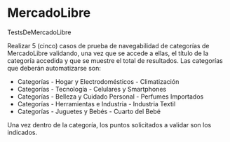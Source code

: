 # MercadoLibre
TestsDeMercadoLibre

Realizar 5 (cinco) casos de prueba de navegabilidad de categorías de MercadoLibre
validando, una vez que se accede a ellas, el título de la categoría accedida y que se
muestre el total de resultados. Las categorías que deberán automatizarse son:
* Categorías - Hogar y Electrodomésticos - Climatización
* Categorías - Tecnología - Celulares y Smartphones
* Categorías - Belleza y Cuidado Personal - Perfumes Importados
* Categorías - Herramientas e Industria - Industria Textil
* Categorías - Juguetes y Bebés - Cuarto del Bebé

Una vez dentro de la categoría, los puntos solicitados a validar son los indicados.
